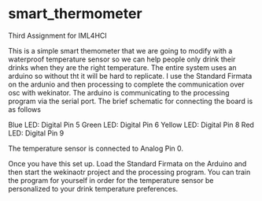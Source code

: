 # smart_thermometer
Third Assignment for IML4HCI

This is a simple smart themometer that we are going to modify with a waterproof temperature sensor so we can help people only drink their drinks when they are the right temperature. The entire system uses an arduino so without tht it will be hard to replicate. I use the Standard Firmata on the ardunio and then processing to complete the communication over osc with wekinator. The arduino is communicating to the processing program via the serial port. The brief schematic for connecting the board is as follows

Blue LED: Digital Pin 5
Green LED: Digital Pin 6
Yellow LED: Digital Pin 8
Red LED: Digital Pin 9

The temperature sensor is connected to Analog Pin 0. 

Once you have this set up. Load the Standard Firmata on the Arduino and then start the wekinaotr project and the processing program. You can train the program for yourself in order for the temperature sensor be personalized to your drink temperature preferences.
